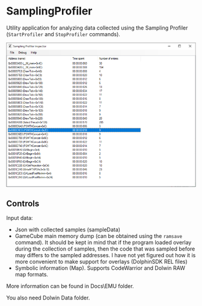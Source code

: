 # SamplingProfiler

Utility application for analyzing data collected using the Sampling Profiler (`StartProfiler` and `StopProfiler` commands).

![SamplingProfilerDemo](SamplingProfilerDemo.png)

## Controls

Input data:
- Json with collected samples (sampleData)
- GameCube main memory dump (can be obtained using the `ramsave` command). It should be kept in mind that if the program loaded overlay during the collection of samples, then the code that was sampled before may differs to the sampled addresses. I have not yet figured out how it is more convenient to make support for overlays (DolphinSDK REL files)
- Symbolic information (Map). Supports CodeWarrior and Dolwin RAW map formats.

More information can be found in Docs\\EMU folder.

You also need Dolwin Data folder.
